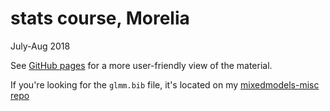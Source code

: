 # stats course, Morelia

July-Aug 2018

See [GitHub pages](https://bbolker.github.com/morelia_2018) for a more user-friendly view of the material.

If you're looking for the `glmm.bib` file, it's located on my [mixedmodels-misc repo](https://bbolker.github.io/mixedmodels-misc/glmm.bib)
